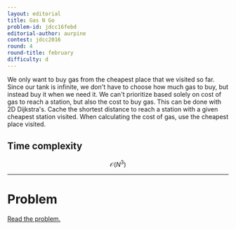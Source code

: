 ```yaml
---
layout: editorial
title: Gas N Go
problem-id: jdcc16febd
editorial-author: aurpine
contest: jdcc2016
round: 4
round-title: february
difficulty: d
---
```


We only want to buy gas from the cheapest place that we visited so far. Since our tank is infinite, we don't have to choose how much gas to buy, but instead buy it when we need it. We can't prioritize based solely on cost of gas to reach a station, but also the cost to buy gas. This can be done with 2D Dijkstra's. Cache the shortest distance to reach a station with a given cheapest station visited. When calculating the cost of gas, use the cheapest place visited.

## Time complexity
$$\mathcal{O}(N^3)$$

---

# Problem
[Read the problem.](/cpt-problems/jdcc/2016/february/d)
